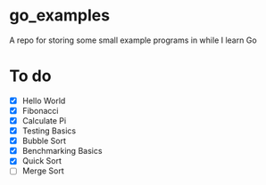 # go_examples
A repo for storing some small example programs in while I learn Go

# To do
- [X] Hello World
- [X] Fibonacci
- [X] Calculate Pi
- [X] Testing Basics
- [X] Bubble Sort
- [X] Benchmarking Basics
- [X] Quick Sort
- [ ] Merge Sort
